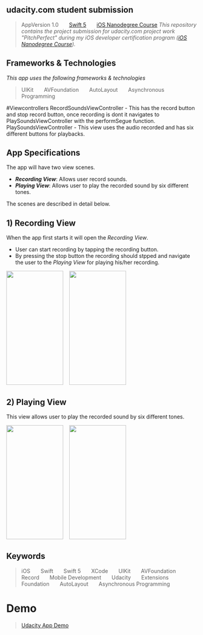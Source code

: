## udacity.com student submission
> AppVersion 1.0 &nbsp; &nbsp; &nbsp;
> [Swift 5](https://swift.org) &nbsp; &nbsp; &nbsp;
> [iOS Nanodegree Course](https://www.udacity.com/course/ios-developer-nanodegree--nd003)
_This repository contains the project submission for udacity.com project work "PitchPerfect" during my iOS developer certification program ([iOS Nanodegree Course](https://www.udacity.com/course/ios-developer-nanodegree--nd003))._

## Frameworks & Technologies
_This app uses the following frameworks & technologies_
> UIKit &nbsp; &nbsp; &nbsp;
> AVFoundation &nbsp; &nbsp; &nbsp;
> AutoLayout &nbsp; &nbsp; &nbsp;
> Asynchronous Programming

#Viewcontrollers
RecordSoundsViewController - This has the record button and stop record button, once recording is dont it navigates to PlaySoundsViewController with the performSegue function.
PlaySoundsViewController - This view uses the audio recorded and has six different buttons for playbacks.

## App Specifications
The app will have two view scenes.
  - **_Recording View_**: Allows user record sounds.
  - **_Playing View_**: Allows user to play the recorded sound by six different tones.

The scenes are described in detail below.


## 1) Recording View

When the app first starts it will open the _Recording View_.
  - User can start recording by tapping the recording button.
  - By pressing the stop button the recording should stpped and navigate the user to the _Playing View_ for playing his/her recording.

<div>
<img src='ReadMe%20Images/record-1.png' width = 150 height = 300>&nbsp; &nbsp;
<img src='ReadMe%20Images/record-2.png' width = 150 height = 300>&nbsp; &nbsp;
</div>



## 2) Playing View

This view allows user to play the recorded sound by six different tones.

<div>
<img src='ReadMe%20Images/play-1.png' width = 150 height = 300>&nbsp; &nbsp;
<img src='ReadMe%20Images/play-2.png' width = 150 height = 300>&nbsp; &nbsp;
</div>





  ## Keywords
> iOS &nbsp; &nbsp; &nbsp;
> Swift &nbsp; &nbsp; &nbsp;
> Swift 5 &nbsp; &nbsp; &nbsp;
> XCode &nbsp; &nbsp; &nbsp;
> UIKit &nbsp; &nbsp; &nbsp;
> AVFoundation &nbsp; &nbsp; &nbsp;
> Record &nbsp; &nbsp; &nbsp;
> Mobile Development &nbsp; &nbsp; &nbsp;
> Udacity &nbsp; &nbsp; &nbsp;
> Extensions &nbsp; &nbsp; &nbsp;
> Foundation &nbsp; &nbsp; &nbsp;
> AutoLayout &nbsp; &nbsp; &nbsp;
> Asynchronous Programming
  # Demo
  > [Udacity App Demo](https://youtu.be/z-B0BfsEPpI)
